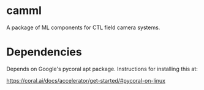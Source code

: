 # camml
A package of ML components for CTL field camera systems. 

# Dependencies

Depends on Google's pycoral apt package. Instructions for installing
this at:

https://coral.ai/docs/accelerator/get-started/#pycoral-on-linux